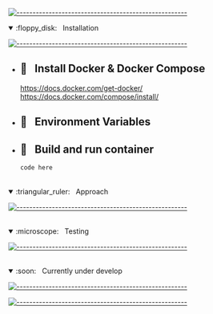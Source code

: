 [![-----------------------------------------------------](client/public/img/divider.png)](#)

<details open="true">
<a href="#Installation"></a>

<summary> :floppy_disk: &nbsp; Installation</summary>

[![-----------------------------------------------------](https://raw.githubusercontent.com/andreasbm/readme/master/assets/lines/rainbow.png)](#)
- ## :whale: &nbsp; Install Docker & Docker Compose

  https://docs.docker.com/get-docker/  
  https://docs.docker.com/compose/install/

- ## :closed_lock_with_key: &nbsp; Environment Variables



- ## :wrench: &nbsp; Build and run container

  ```bash
  code here
  ```

  </details>

<br>

<details open="true">
<a href="#aproach"></a>

  <summary> :triangular_ruler: &nbsp; Approach</summary>

[![-----------------------------------------------------](https://raw.githubusercontent.com/andreasbm/readme/master/assets/lines/rainbow.png)](#)

</details>

<br>

<details open="true">
<a href="#testing"></a>

  <summary> :microscope: &nbsp; Testing</summary>

[![-----------------------------------------------------](https://raw.githubusercontent.com/andreasbm/readme/master/assets/lines/rainbow.png)](#)

</details>

<br>

<details open="true">
<a href="#cud"></a>

  <summary> :soon: &nbsp; Currently under develop</summary>

[![-----------------------------------------------------](https://raw.githubusercontent.com/andreasbm/readme/master/assets/lines/rainbow.png)](#)

</details>

[![-----------------------------------------------------](client/public/img/divider.png)](#)